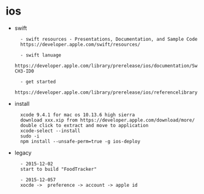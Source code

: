 # ios

- swift

        - swift resources - Presentations, Documentation, and Sample Code
        https://developer.apple.com/swift/resources/

        - swift lanuage
        https://developer.apple.com/library/prerelease/ios/documentation/Swift/Conceptual/Swift_Programming_Language/index.html#//apple_ref/doc/uid/TP40014097-CH3-ID0

        - get started
        https://developer.apple.com/library/prerelease/ios/referencelibrary/GettingStarted/DevelopiOSAppsSwift/index.html

- install

        xcode 9.4.1 for mac os 10.13.6 high sierra
        download xxx.xip from https://developer.apple.com/download/more/
        double click to extract and move to application
        xcode-select --install
        sudo -i
        npm install --unsafe-perm=true -g ios-deploy        

- legacy

        - 2015-12-02
        start to build "FoodTracker"

        - 2015-12-057
        xocde ->  preference -> account -> apple id
